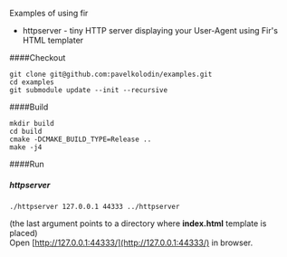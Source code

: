 Examples of using fir
* httpserver - tiny HTTP server displaying your User-Agent using Fir's HTML templater

####Checkout
```
git clone git@github.com:pavelkolodin/examples.git
cd examples
git submodule update --init --recursive
```

####Build

```
mkdir build
cd build
cmake -DCMAKE_BUILD_TYPE=Release ..
make -j4
```

####Run
##### httpserver
```
./httpserver 127.0.0.1 44333 ../httpserver
```
(the last argument points to a directory where **index.html** template is placed)<br>
Open [http://127.0.0.1:44333/](http://127.0.0.1:44333/) in browser.

